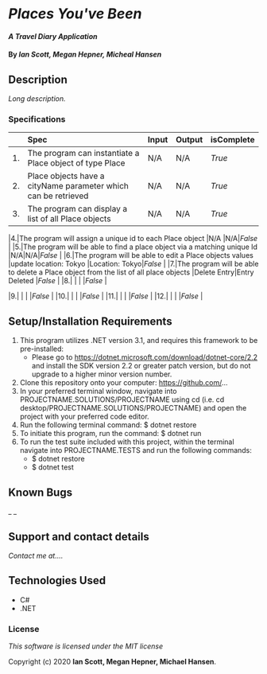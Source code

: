 # _Places You've Been_

#### _A Travel Diary Application_

#### By _**Ian Scott, Megan Hepner, Micheal Hansen**_

## Description

_Long description._

### Specifications
| | Spec | Input | Output | isComplete |
| :-------------     | :-------------     | :------------- | :------------- |:------------- |
|1.|The program can instantiate a Place object of type Place | N/A | N/A | _True_|
|2.|Place objects have a cityName parameter which can be retrieved | N/A  | N/A |_True_|
|3.|The program can display a list of all Place objects |N/A | N/A |_True_|

|4.|The program will assign a unique id to each Place object |N/A |N/A|_False_ |
|5.|The program will be able to find a place object via a matching unique Id |N/A|N/A|_False_ |
|6.|The program will be able to edit a Place objects values |update location: Tokyo |Location: Tokyo|_False_ |
|7.|The program will be able to delete a Place object from the list of all place objects |Delete Entry|Entry Deleted |_False_ |
|8.|  |  |  |_False_ |

|9.|  |  |  |_False_ |
|10.|  |  |  |_False_ |
|11.|  |  |  |_False_ |
|12.|  |  |  |_False_ |

## Setup/Installation Requirements

1. This program utilizes .NET version 3.1, and requires this framework to be pre-installed:
    * Please go to https://dotnet.microsoft.com/download/dotnet-core/2.2 and install the SDK   version 2.2 or greater patch version, but do not upgrade to a higher minor version number.
2. Clone this repository onto your computer: https://github.com/...
3. In your preferred terminal window, navigate into PROJECTNAME.SOLUTIONS/PROJECTNAME using cd (i.e. cd desktop/PROJECTNAME.SOLUTIONS/PROJECTNAME) and open the project with your preferred code editor.
4. Run the following terminal command: $ dotnet restore
5. To initiate this program, run the command: $ dotnet run
6. To run the test suite included with this project, within the terminal navigate into PROJECTNAME.TESTS and run the following commands:
    * $ dotnet restore
    * $ dotnet test


## Known Bugs

_ _

## Support and contact details

_Contact me at...._

## Technologies Used

- C#
- .NET

### License

_This software is licensed under the MIT license_

Copyright (c) 2020 **Ian Scott, Megan Hepner, Michael Hansen**.